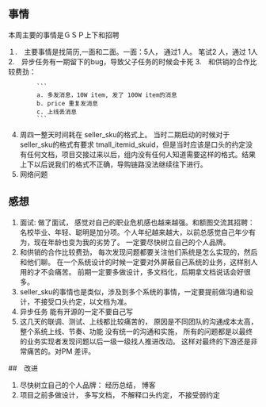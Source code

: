 
## 事情

本周主要的事情是ＧＳＰ上下和招聘

１.　主要事情是找简历,一面和二面。一面：5人， 通过1 人。 笔试2 人，通过 1人
2.　异步任务有一期留下的bug，导致父子任务的时候会卡死
3.　和供销的合作比较费劲： 
        
            ```
            a. 多发消息，10W item, 发了 100W item的消息
            b. price 重复发消息
            c. 上线丢消息
            ```
4. 周四一整天时间耗在 seller_sku的格式上。 当时二期启动的时候对于seller_sku的格式有要求 tmall_itemid_skuid，但是当时应该是口头的约定没有任何文档，项目交接过来以后，组内没有任何人知道需要这样的格式。结果上下以后说我们的格式不正确，导购链路没法继续往下进行。
5. 网络问题

## 感想
1. 面试:  做了面试， 感觉对自己的职业危机感也越来越强。和额图交流其招聘： 名校毕业、年轻、聪明是加分项。个人年纪越来越大，以前总感觉自己年少有为，现在年龄也变为我的劣势了。 一定要尽快树立自己的个人品牌。
2. 和供销的合作比较费劲， 每次发现问题都要关注他们系统是怎么实现的，然后和他们聊。 在一个系统设计的时候一定要对外屏蔽自己系统的业务，这样别人用的才不会痛苦。 前期一定要多做设计，多文档化，后期拿文档说话会好很多。
3. seller_sku的事情也是类似，涉及到多个系统的事情，一定要提前做沟通和设计，不接受口头约定，以文档为准。
4. 异步任务 能有开源的一定不要自己写
5. 这几天的联调、测试、上线都比较痛苦的， 原因是不同团队的沟通成本太高，整个系统上线、节奏、功能 没有统一的沟通和实施， 
所有的问题都是以最终的业务实现者发现问题以后一级一级找人推进改动。 这样对最终的下游还是非常痛苦的。对PM 差评。

##　改进

1. 尽快树立自己的个人品牌： 经历总结， 博客
2. 项目之前多做设计， 多写文档， 不解释口头约定， 不接受弱约定
